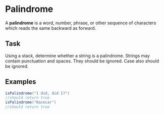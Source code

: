 # Palindrome

A **palindrome** is a word, number, phrase, or other sequence of characters which reads the same backward as forward.

## Task

Using a stack, determine whether a string is a palindrome. Strings may contain punctuation and spaces. They should be ignored. Case also should be ignored.


## Examples

```java
isPalindrome("I did, did I?")
//should return true
isPalindrome("Racecar")
//should return true
```